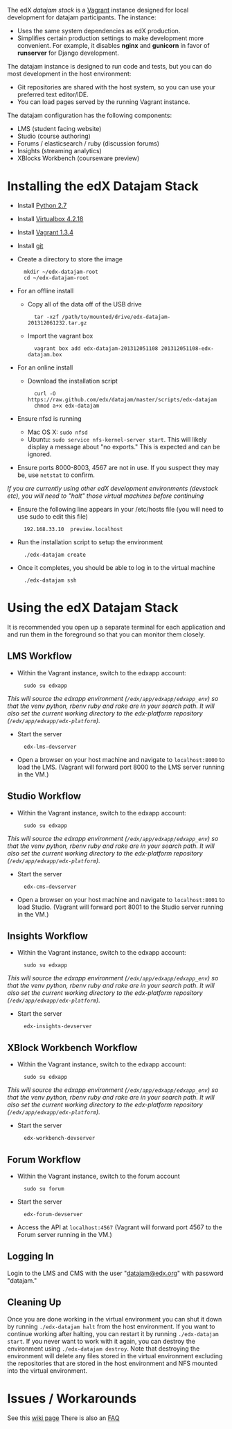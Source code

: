 The edX *datajam stack* is a [Vagrant](http://www.vagrantup.com/about.html) instance designed for local development for datajam participants.  The instance:

* Uses the same system dependencies as edX production.
* Simplifies certain production settings to make development more convenient.  For example, it disables **nginx** and **gunicorn** in favor of **runserver** for Django development.

The datajam instance is designed to run code and tests, but you can do most development in the host environment:

* Git repositories are shared with the host system, so you can use your preferred text editor/IDE.
* You can load pages served by the running Vagrant instance.

The datajam configuration has the following components:
* LMS (student facing website)
* Studio (course authoring)
* Forums / elasticsearch / ruby (discussion forums)
* Insights (streaming analytics)
* XBlocks Workbench (courseware preview)

# Installing the edX Datajam Stack

* Install [Python 2.7](http://www.python.org/download/releases/2.7.6/)
* Install [Virtualbox 4.2.18](https://www.virtualbox.org/wiki/Download_Old_Builds_4_2)
* Install [Vagrant 1.3.4](https://github.com/edx/configuration/wiki/Installing-Vagrant)
* Install [git](http://git-scm.com/downloads)
* Create a directory to store the image

        mkdir ~/edx-datajam-root
        cd ~/edx-datajam-root

* For an offline install
    * Copy all of the data off of the USB drive

            tar -xzf /path/to/mounted/drive/edx-datajam-201312061232.tar.gz

    * Import the vagrant box

            vagrant box add edx-datajam-201312051108 201312051108-edx-datajam.box

* For an online install

    * Download the installation script
    
            curl -O https://raw.github.com/edx/datajam/master/scripts/edx-datajam
            chmod a+x edx-datajam

* Ensure nfsd is running
    * Mac OS X: `sudo nfsd`
    * Ubuntu: `sudo service nfs-kernel-server start`.  This will likely display a message about "no exports."  This is expected and can be ignored.

* Ensure ports 8000-8003, 4567 are not in use.  If you suspect they may be, use `netstat` to confirm.

*If you are currently using other edX development environments (devstack etc), you will need to "halt" those virtual machines before continuing*

* Ensure the following line appears in your /etc/hosts file (you will need to use sudo to edit this file)

        192.168.33.10  preview.localhost

* Run the installation script to setup the environment

        ./edx-datajam create

* Once it completes, you should be able to log in to the virtual machine

        ./edx-datajam ssh


# Using the edX Datajam Stack

It is recommended you open up a separate terminal for each application and and run them in the foreground so that you can monitor them closely.

## LMS Workflow

* Within the Vagrant instance, switch to the edxapp account:

        sudo su edxapp

*This will source the edxapp environment (`/edx/app/edxapp/edxapp_env`) so that the venv python, rbenv ruby and rake are in your search path.  It will also set the current working directory to the edx-platform repository (`/edx/app/edxapp/edx-platform`).*

* Start the server

        edx-lms-devserver

* Open a browser on your host machine and navigate to ``localhost:8000`` to load the LMS.  (Vagrant will forward port 8000 to the LMS server running in the VM.)

## Studio Workflow

* Within the Vagrant instance, switch to the edxapp account:

        sudo su edxapp

*This will source the edxapp environment (`/edx/app/edxapp/edxapp_env`) so that the venv python, rbenv ruby and rake are in your search path.  It will also set the current working directory to the edx-platform repository (`/edx/app/edxapp/edx-platform`).*

* Start the server

        edx-cms-devserver

* Open a browser on your host machine and navigate to ``localhost:8001`` to load Studio.  (Vagrant will forward port 8001 to the Studio server running in the VM.)


## Insights Workflow

* Within the Vagrant instance, switch to the edxapp account:

        sudo su edxapp

*This will source the edxapp environment (`/edx/app/edxapp/edxapp_env`) so that the venv python, rbenv ruby and rake are in your search path.  It will also set the current working directory to the edx-platform repository (`/edx/app/edxapp/edx-platform`).*

* Start the server

        edx-insights-devserver


## XBlock Workbench Workflow

* Within the Vagrant instance, switch to the edxapp account:

        sudo su edxapp

*This will source the edxapp environment (`/edx/app/edxapp/edxapp_env`) so that the venv python, rbenv ruby and rake are in your search path.  It will also set the current working directory to the edx-platform repository (`/edx/app/edxapp/edx-platform`).*

* Start the server

        edx-workbench-devserver


## Forum Workflow

* Within the Vagrant instance, switch to the forum account

        sudo su forum

* Start the server

        edx-forum-devserver

* Access the API at ``localhost:4567`` (Vagrant will forward port 4567 to the Forum server running in the VM.)

## Logging In

Login to the LMS and CMS with the user "datajam@edx.org" with password "datajam."

## Cleaning Up

Once you are done working in the virtual environment you can shut it down by running `./edx-datajam halt` from the host environment.  If you want to continue working after halting, you can restart it by running `./edx-datajam start`.  If you never want to work with it again, you can destroy the environment using `./edx-datajam destroy`.  Note that destroying the environment will delete any files stored in the virtual environment excluding the repositories that are stored in the host environment and NFS mounted into the virtual environment.

# Issues / Workarounds

See this [wiki page](https://github.com/edx/datajam/wiki/Workarounds-for-Issues)
There is also an [FAQ](https://github.com/edx/datajam/wiki/Tips-and-FAQ)
